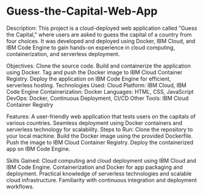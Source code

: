# Guess-the-Capital-Web-App

Description:
This project is a cloud-deployed web application called "Guess the Capital," where users are asked to guess the capital of a country from four choices. It was developed and deployed using Docker, IBM Cloud, and IBM Code Engine to gain hands-on experience in cloud computing, containerization, and serverless deployment.

Objectives:
Clone the source code.
Build and containerize the application using Docker.
Tag and push the Docker image to IBM Cloud Container Registry.
Deploy the application on IBM Code Engine for efficient, serverless hosting.
Technologies Used:
Cloud Platform: IBM Cloud, IBM Code Engine
Containerization: Docker
Languages: HTML, CSS, JavaScript
DevOps: Docker, Continuous Deployment, CI/CD
Other Tools: IBM Cloud Container Registry

Features:
A user-friendly web application that tests users on the capitals of various countries.
Seamless deployment using Docker containers and serverless technology for scalability.
Steps to Run:
Clone the repository to your local machine.
Build the Docker image using the provided Dockerfile.
Push the image to IBM Cloud Container Registry.
Deploy the containerized app on IBM Code Engine.

Skills Gained:
Cloud computing and cloud deployment using IBM Cloud and IBM Code Engine.
Containerization and Docker for app packaging and deployment.
Practical knowledge of serverless technologies and scalable cloud infrastructure.
Familiarity with continuous integration and deployment workflows.
